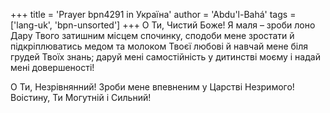+++
title = 'Prayer bpn4291 in Україна'
author = 'Abdu'l-Bahá'
tags = ['lang-uk', 'bpn-unsorted']
+++
О Ти, Чистий Боже! Я маля – зроби лоно Дару Твого затишним місцем спочинку, сподоби мене зростати й підкріплюватись медом та молоком Твоєї любові й навчай мене біля грудей Твоїх знань; даруй мені самостійність у дитинстві моєму і надай мені довершеності!

О Ти, Незрівнянний! Зроби мене впевненим у Царстві Незримого! Воістину, Ти Могутній і Сильний!
